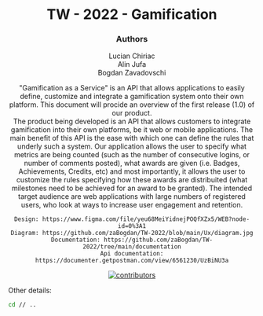 <div align="center">
<h1> TW - 2022 -  Gamification </h1>

### Authors

Lucian Chiriac <br />
Alin Jufa  <br />
Bogdan Zavadovschi  <br />

<p>
"Gamification as a Service" is an API that allows applications to easily define, customize and integrate a gamification system onto their own platform. This document will procide an overview of the first release (1.0) of our product.   <br /> 
   The product being developed is an API that allows customers to integrate gamification into their own platforms, be it web or mobile applications. The main benefit of this API is the ease with which one can define the rules that underly such a system. Our application allows the user to specify what metrics are being counted (such as the number of consecutive logins, or number of comments posted), what awards are given (i.e. Badges, Achievements, Credits, etc) and most importantly, it allows the user to customize the rules specifying how these awards are distribuited (what milestones need to be achieved for an award to be granted). The intended target audience are web applications with large numbers of registered users, who look at ways to increase user engagement and retention.  <br />
    
    Design: https://www.figma.com/file/yeu68MeiYidnejPOQfXZx5/WEB?node-id=0%3A1
    Diagram: https://github.com/zaBogdan/TW-2022/blob/main/Ux/diagram.jpg
    Documentation: https://github.com/zaBogdan/TW-2022/tree/main/documentation
    Api documentation: https://documenter.getpostman.com/view/6561230/UzBiNU3a
 </p>
    
  
<p>
 <a href="https://github.com/zaBogdan/TW-2022/graphs/contributors">
    <img src="https://img.shields.io/github/contributors/zaBogdan/TW-2022" alt="contributors" />
  </a>
</p>


  </div>
  
  Other details:
  ```bash
  cd // ..
  ```
